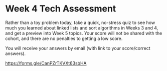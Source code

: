 # Week 4 Tech Assessment

Rather than a toy problem today, take a quick, no-stress quiz to see how much you learned
about linked lists and sort algorithms in Weeks 3 and 4, and get a preview into Week 5 topics.
Your score will not be shared with the cohort, and there are no penalties to getting a low score.

You will receive your answers by email (with link to your score/correct answers).

https://forms.gle/CanPZrTKVXt63sbHA